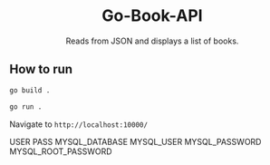 <h1 align="center">Go-Book-API</h1>

<p align="center">
Reads from JSON and displays a list of books. 
</p>

## How to run

```bash
go build . 

go run . 
```

Navigate to `http://localhost:10000/`


USER
PASS
MYSQL_DATABASE
MYSQL_USER
MYSQL_PASSWORD
MYSQL_ROOT_PASSWORD